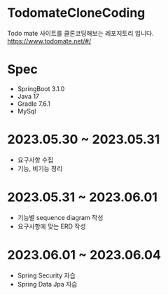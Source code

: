# TodomateCloneCoding
Todo mate 사이트를 클론코딩해보는 레포지토리 입니다.
https://www.todomate.net/#/

# Spec
- SpringBoot 3.1.0
- Java 17
- Gradle 7.6.1
- MySql

# 2023.05.30 ~ 2023.05.31
- 요구사항 수집
- 기능, 비기능 정리

# 2023.05.31 ~ 2023.06.01
- 기능별 sequence diagram 작성
- 요구사항에 맞는 ERD 작성

# 2023.06.01 ~ 2023.06.04
- Spring Security 자습
- Spring Data Jpa 자습
